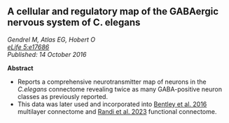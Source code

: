 ##  A cellular and regulatory map of the GABAergic nervous system of C. elegans 

_Gendrel M, Atlas EG, Hobert O <br> [eLife 5:e17686](https://doi.org/10.7554/eLife.17686) <br>  Published: 14 October 2016_

**Abstract**

- Reports a comprehensive neurotransmitter map of neurons in the _C.elegans_ connectome revealing twice as many GABA-positive neuron classes as previously reported.
- This data was later used and incorporated into [Bentley et al. 2016](Bentley_2016.md) multilayer connectome and [Randi et al. 2023](Randi_2023.md) functional connectome.
